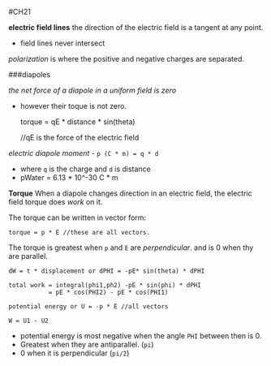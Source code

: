 #CH21

**electric field lines** the direction of the electric field is a tangent at any point.
- field lines never intersect

*polarization* is where the positive and negative charges are separated.

###diapoles

*the net force of a diapole in a uniform field is zero*
- however their toque is not zero.


    torque = qE * distance * sin(theta)

    //qE is the force of the electric field

*electric diapole moment* - `p (C * m) = q * d`
- where `q` is the charge and `d` is distance
- pWater = 6.13 * 10^-30 C * m

**Torque**
When a diapole changes direction in an electric field, the electric field torque does *work* on it.

The torque can be written in vector form:

    torque = p * E //these are all vectors.

The torque is greatest when `p` and `E` are *perpendicular*. and is 0 when thy are parallel.


    dW = t * displacement or dPHI = -pE* sin(theta) * dPHI

    total work = integral(phi1,ph2) -pE * sin(phi) * dPHI
               = pE * cos(PHI2) - pE * cos(PHI1)

    potential energy or U = -p * E //all vectors

    W = U1 - U2

- potential energy is most negative when the angle `PHI` between then is 0.
- Greatest when they are antiparallel. (`pi`)
- 0 when it is perpendicular (`pi/2`)
